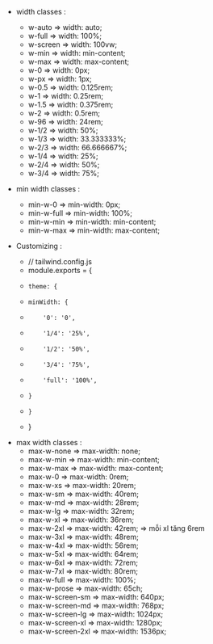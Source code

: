 * width classes :
    + w-auto => width: auto;
    + w-full => width: 100%;
    + w-screen => width: 100vw;
    + w-min => width: min-content;
    + w-max => width: max-content;
    + w-0 => width: 0px;
    + w-px => width: 1px;
    + w-0.5 => width: 0.125rem;
    + w-1 => width: 0.25rem;
    + w-1.5 => width: 0.375rem;
    + w-2 => width: 0.5rem;
    + w-96 => width: 24rem;
    + w-1/2 => width: 50%;
    + w-1/3 => width: 33.333333%;
    + w-2/3 => width: 66.666667%;
    + w-1/4 => width: 25%;
    + w-2/4 => width: 50%;
    + w-3/4 => width: 75%;

* min width classes :
    + min-w-0       => min-width: 0px;
    + min-w-full    => min-width: 100%;
    + min-w-min     => min-width: min-content;
    + min-w-max     => min-width: max-content;

- Customizing :

    +  // tailwind.config.js
    + module.exports = {
    +     theme: {
    +     minWidth: {
    +         '0': '0',
    +         '1/4': '25%',
    +         '1/2': '50%',
    +         '3/4': '75%',
    +         'full': '100%',
    +     }
    +     }
    + }


* max width classes :
    + max-w-none  => max-width: none;
    + max-w-min  => max-width: min-content;
    + max-w-max  => max-width: max-content;
    + max-w-0  => max-width: 0rem;
    + max-w-xs  => max-width: 20rem;
    + max-w-sm  => max-width: 40rem;
    + max-w-md  => max-width: 28rem;
    + max-w-lg  => max-width: 32rem;
    + max-w-xl  => max-width: 36rem; 
    + max-w-2xl  => max-width: 42rem; => mỗi xl tăng 6rem
    + max-w-3xl  => max-width: 48rem;
    + max-w-4xl  => max-width: 56rem;
    + max-w-5xl  => max-width: 64rem;
    + max-w-6xl  => max-width: 72rem;
    + max-w-7xl  => max-width: 80rem;
    + max-w-full  => max-width: 100%;
    + max-w-prose  => max-width: 65ch;
    + max-w-screen-sm  => max-width: 640px;
    + max-w-screen-md  => max-width: 768px;
    + max-w-screen-lg  => max-width: 1024px;
    + max-w-screen-xl  => max-width: 1280px;
    + max-w-screen-2xl  => max-width: 1536px;